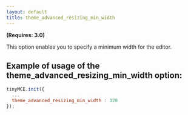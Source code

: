 ```yaml
---
layout: default
title: theme_advanced_resizing_min_width
---
```


**(Requires: 3.0)**

This option enables you to specify a minimum width for the editor.

## Example of usage of the theme_advanced_resizing_min_width option:

```js
tinyMCE.init({
  ...
  theme_advanced_resizing_min_width : 320
});
```
